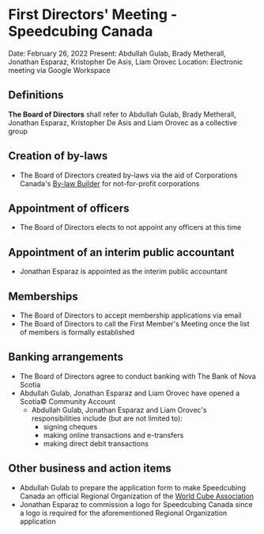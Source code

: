 # First Directors' Meeting - Speedcubing Canada

Date: February 26, 2022
Present: Abdullah Gulab, Brady Metherall, Jonathan Esparaz, Kristopher De Asis, Liam Orovec
Location: Electronic meeting via Google Workspace

## Definitions

**The Board of Directors** shall refer to Abdullah Gulab, Brady Metherall, Jonathan Esparaz, Kristopher De Asis and Liam Orovec as a collective group

## Creation of by-laws

- The Board of Directors created by-laws via the aid of Corporations Canada's [By-law Builder](https://www.ic.gc.ca/eic/site/cd-dgc.nsf/frm-eng/NGRR-8AFNVX) for not-for-profit corporations

## Appointment of officers

- The Board of Directors elects to not appoint any officers at this time

## Appointment of an interim public accountant

- Jonathan Esparaz is appointed as the interim public accountant

## Memberships

- The Board of Directors to accept membership applications via email
- The Board of Directors to call the First Member's Meeting once the list of members is formally established

## Banking arrangements

- The Board of Directors agree to conduct banking with The Bank of Nova Scotia
- Abdullah Gulab, Jonathan Esparaz and Liam Orovec have opened a Scotia© Community Account
  - Abdullah Gulab, Jonathan Esparaz and Liam Orovec's responsibilities include (but are not limited to):
    - signing cheques
    - making online transactions and e-transfers
    - making direct debit transactions

## Other business and action items

- Abdullah Gulab to prepare the application form to make Speedcubing Canada an official Regional Organization of the [World Cube Association](https://www.worldcubeassociation.org/)
- Jonathan Esparaz to commission a logo for Speedcubing Canada since a logo is required for the aforementioned Regional Organization application
